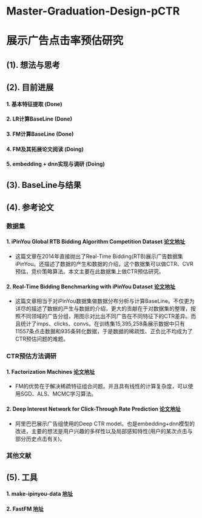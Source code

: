 # Master-Graduation-Design-pCTR
# 展示广告点击率预估研究

## (1). 想法与思考

## (2). 目前进展

#### 1. 基本特征提取 (Done)
#### 2. LR计算BaseLine (Done)
#### 3. FM计算BaseLine (Done)
#### 4. FM及其拓展论文阅读 (Doing)
#### 5. embedding + dnn实现与调研 (Doing)

## (3). BaseLine与结果

## (4). 参考论文

### 数据集

#### 1. iPinYou Global RTB Bidding Algorithm Competition Dataset [论文地址](http://wnzhang.net/share/rtb-papers/ipinyou-dataset.pdf)

* 这篇文章在2014年直接抛出了Real-Time Bidding(RTB)展示广告数据集iPinYou。还描述了数据的产生和数据的介绍，这个数据集可以做CTR、CVR预估，竞价策略算法。本文主要在此数据集上做CTR预估研究。 

#### 2. Real-Time Bidding Benchmarking with iPinYou Dataset [论文地址](https://arxiv.org/pdf/1407.7073.pdf)

* 这篇文章相当于对iPinYou数据集做数据分布分析与计算BaseLine。不仅更为详尽的描述了数据的产生与数据的介绍，更大的贡献在于对数据集的整理，按照不同领域的广告分组，用图示对比出不同广告在不同特征下的CTR差异。而且统计了imps、clicks、convs。在训练集15,395,258条展示数据中只有11557条点击数据和935条转化数据，于是数据的稀疏性、正负比不均成为了CTR预估问题的难题。

### CTR预估方法调研

#### 1. Factorization Machines [论文地址](https://www.ismll.uni-hildesheim.de/pub/pdfs/Rendle2010FM.pdf)

* FM的优势在于解决稀疏特征组合问题。并且具有线性的计算复杂度，可以使用SGD、ALS、MCMC学习算法。

#### 2. Deep Interest Network for Click-Through Rate Prediction [论文地址](https://arxiv.org/pdf/1706.06978.pdf)

* 阿里巴巴展示广告组使用的Deep CTR model。也是embedding+dnn模型的改进，主要的想法是用户兴趣的多样性以及局部感知特性(用户的某次点击与部分历史点击有关)。

### 其他文献

## (5). 工具

#### 1. make-ipinyou-data [地址](https://github.com/wnzhang/make-ipinyou-data)

#### 2. FastFM [地址](https://github.com/ibayer/fastFM)